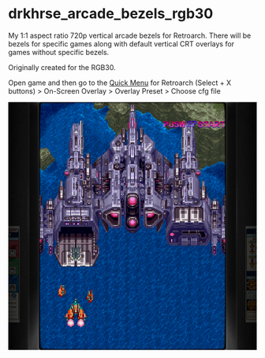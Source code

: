 # drkhrse_arcade_bezels_rgb30
My 1:1 aspect ratio 720p vertical arcade bezels for Retroarch. There will be bezels for specific games along with default vertical CRT overlays for games without specific bezels.

Originally created for the RGB30.

Open game and then go to the [Quick Menu](https://github.com/OnionUI/Onion/wiki/Global-Shortcuts) for Retroarch (Select + X buttons) > On-Screen Overlay > Overlay Preset > Choose cfg file

![Screenshot](/screenshots/donpachi.png)
